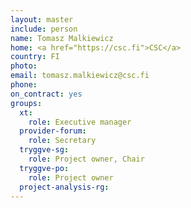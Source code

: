 ```yaml
---
layout: master
include: person
name: Tomasz Malkiewicz
home: <a href="https://csc.fi">CSC</a>
country: FI
photo:
email: tomasz.malkiewicz@csc.fi
phone:
on_contract: yes
groups:
  xt:
    role: Executive manager
  provider-forum:
    role: Secretary
  tryggve-sg:
    role: Project owner, Chair
  tryggve-po:
    role: Project owner
  project-analysis-rg:
---
```

